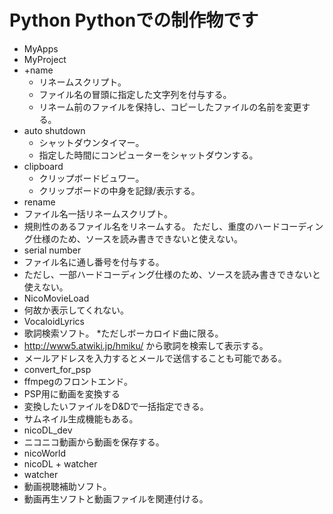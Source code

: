 Python Pythonでの制作物です
=============================
* MyApps
* MyProject
* +name
  * リネームスクリプト。  
   * ファイル名の冒頭に指定した文字列を付与する。  
   * リネーム前のファイルを保持し、コピーしたファイルの名前を変更する。  
* auto shutdown   
   * シャットダウンタイマー。  
   * 指定した時間にコンピューターをシャットダウンする。  
* clipboard
  * クリップボードビュワー。
   * クリップボードの中身を記録/表示する。
* rename
 * ファイル名一括リネームスクリプト。
  * 規則性のあるファイル名をリネームする。 ただし、重度のハードコーディング仕様のため、ソースを読み書きできないと使えない。
* serial number
 * ファイル名に通し番号を付与する。
  * ただし、一部ハードコーディング仕様のため、ソースを読み書きできないと使えない。
* NicoMovieLoad
 * 何故か表示してくれない。
* VocaloidLyrics
 * 歌詞検索ソフト。
  *ただしボーカロイド曲に限る。
  * http://www5.atwiki.jp/hmiku/ から歌詞を検索して表示する。
  * メールアドレスを入力するとメールで送信することも可能である。
* convert_for_psp
 * ffmpegのフロントエンド。
  * PSP用に動画を変換する
  * 変換したいファイルをD&Dで一括指定できる。
  * サムネイル生成機能もある。
* nicoDL_dev
 * ニコニコ動画から動画を保存する。
* nicoWorld
 * nicoDL + watcher
* watcher
 * 動画視聴補助ソフト。
  * 動画再生ソフトと動画ファイルを関連付ける。
